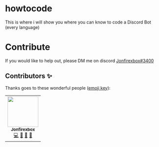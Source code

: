 # howtocode
This is where i will show you where you can know to code a Discord Bot (every language)

# Contribute
If you would like to help out, please DM me on discord [Jonfirexbox#3400](https://discord.com/channels/@me/680506811031355413)

## Contributors ✨

Thanks goes to these wonderful people ([emoji key](https://allcontributors.org/docs/en/emoji-key)):

<!-- ALL-CONTRIBUTORS-LIST:START - Do not remove or modify this section -->
<!-- prettier-ignore-start -->
<!-- markdownlint-disable -->
<table>
  <tr>
    <td align="center"><a href="https://jonfirexbox.github.io"><img src="https://avatars0.githubusercontent.com/u/66625200?s=400&v=4" width="100px;" alt=""/><br /><sub><b>Jonfirexbox</b></sub></a><br /><a href="#question-jonfirexbox" title="code">💻</a> <a href="https://github.com/jonfirexbox/howtocode/commits?author=jonfirexbox" title="Documentation">📖</a> <a href="https://github.com/all-contributors/all-contributors/pulls?q=is%3Apr+reviewed-by%3Akentcdodds" title="Reviewed Pull Requests">👀</a> <a href="#talk-kentcdodds" title="Talks">📢</a></td>
   </tr>
</table>
